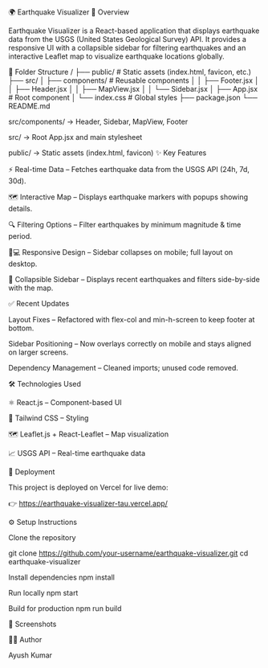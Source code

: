 🌍 Earthquake Visualizer
📌 Overview

Earthquake Visualizer is a React-based application that displays earthquake data from the USGS (United States Geological Survey) API.
It provides a responsive UI with a collapsible sidebar for filtering earthquakes and an interactive Leaflet map to visualize earthquake locations globally.

📂 Folder Structure
/
├── public/                 # Static assets (index.html, favicon, etc.)
├── src/
│   ├── components/         # Reusable components
│   │   ├── Footer.jsx
│   │   ├── Header.jsx
│   │   ├── MapView.jsx
│   │   └── Sidebar.jsx
│   ├── App.jsx             # Root component
│   └── index.css           # Global styles
├── package.json
└── README.md

src/components/ → Header, Sidebar, MapView, Footer

src/ → Root App.jsx and main stylesheet

public/ → Static assets (index.html, favicon)
✨ Key Features

⚡ Real-time Data – Fetches earthquake data from the USGS API (24h, 7d, 30d).

🗺️ Interactive Map – Displays earthquake markers with popups showing details.

🔍 Filtering Options – Filter earthquakes by minimum magnitude & time period.

📱💻 Responsive Design – Sidebar collapses on mobile; full layout on desktop.

📌 Collapsible Sidebar – Displays recent earthquakes and filters side-by-side with the map.

✅ Recent Updates

Layout Fixes – Refactored with flex-col and min-h-screen to keep footer at bottom.

Sidebar Positioning – Now overlays correctly on mobile and stays aligned on larger screens.

Dependency Management – Cleaned imports; unused code removed.

🛠️ Technologies Used

⚛️ React.js – Component-based UI

🎨 Tailwind CSS – Styling

🗺️ Leaflet.js + React-Leaflet – Map visualization

📈 USGS API – Real-time earthquake data

🚀 Deployment

This project is deployed on Vercel for live demo:

👉 https://earthquake-visualizer-tau.vercel.app/

⚙️ Setup Instructions

Clone the repository

git clone https://github.com/your-username/earthquake-visualizer.git
cd earthquake-visualizer

Install dependencies
npm install

Run locally
npm start

Build for production
npm run build

📸 Screenshots



👨‍💻 Author

Ayush Kumar

